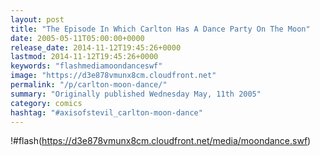 ```yaml
---
layout: post
title: "The Episode In Which Carlton Has A Dance Party On The Moon"
date: 2005-05-11T05:00:00+0000
release_date: 2014-11-12T19:45:26+0000
lastmod: 2014-11-12T19:45:26+0000
keywords: "flashmediamoondanceswf"
image: "https://d3e878vmunx8cm.cloudfront.net"
permalink: "/p/carlton-moon-dance/"
summary: "Originally published Wednesday May, 11th 2005"
category: comics
hashtag: "#axisofstevil_carlton-moon-dance"
---
```


!#flash(https://d3e878vmunx8cm.cloudfront.net/media/moondance.swf)
